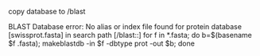 

copy database to /blast

BLAST Database error: No alias or index file found for protein database [swissprot.fasta] in search path [/blast::]
for f in *.fasta; do b=$(basename $f .fasta); makeblastdb -in $f -dbtype prot -out $b; done

